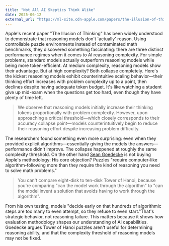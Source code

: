 ```yaml
---
title: "Not All AI Skeptics Think Alike"
date: 2025-06-12
external_url: "https://ml-site.cdn-apple.com/papers/the-illusion-of-thinking.pdf"
---
```


Apple's recent paper "The Illusion of Thinking" has been widely understood to demonstrate that reasoning models don't 'actually' reason. Using controllable puzzle environments instead of contaminated math benchmarks, they discovered something fascinating: there are three distinct performance regimes when it comes to AI reasoning complexity. For simple problems, standard models actually outperform reasoning models while being more token-efficient. At medium complexity, reasoning models show their advantage. But at high complexity? Both collapse completely.
Here's the kicker: reasoning models exhibit counterintuitive scaling behavior—their thinking effort increases with problem complexity up to a point, then declines despite having adequate token budget. It's like watching a student give up mid-exam when the questions get too hard, even though they have plenty of time left.

>We observe that reasoning models initially increase their thinking tokens proportionally with problem complexity. However, upon approaching a critical threshold—which closely corresponds to their accuracy collapse point—models counterintuitively begin to reduce their reasoning effort despite increasing problem difficulty.

The researchers found something even more surprising: even when they provided explicit algorithms—essentially giving the models the answers—performance didn't improve. The collapse happened at roughly the same complexity threshold. On the other hand [Sean Goedecke](https://www.seangoedecke.com/illusion-of-thinking/) is not buying Apple's methodology: His core objection? Puzzles "require computer-like algorithm-following more than they require the kind of reasoning you need to solve math problems."

>You can't compare eight-disk to ten-disk Tower of Hanoi, because you're comparing "can the model work through the algorithm" to "can the model invent a solution that avoids having to work through the algorithm".

From his own testing, models "decide early on that hundreds of algorithmic steps are too many to even attempt, so they refuse to even start."That's strategic behavior, not reasoning failure. This matters because it shows how evaluation methodology shapes our understanding of AI capabilities. Goedecke argues Tower of Hanoi puzzles aren't useful for determining reasoning ability, and that the complexity threshold of reasoning models may not be fixed.
